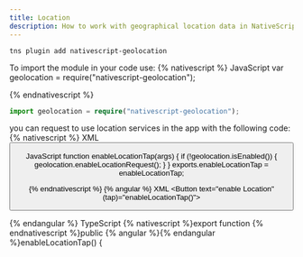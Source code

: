 ```yaml
---
title: Location
description: How to work with geographical location data in NativeScript.
---
```


```Shell
tns plugin add nativescript-geolocation
```

To import the module in your code use:
{% nativescript %}
JavaScript
var geolocation = require("nativescript-geolocation");

{% endnativescript %}
```TypeScript
import geolocation = require("nativescript-geolocation");
```
you can request to use location services in the app with the following code:
{% nativescript %}
XML
<Page> 
    <StackLayout>
        <Button text="enable Location" tap="enableLocationTap"/>
    </StackLayout>
</Page>

JavaScript
function enableLocationTap(args) {
    if (!geolocation.isEnabled()) {
        geolocation.enableLocationRequest();
    }
}
exports.enableLocationTap = enableLocationTap;

{% endnativescript %}
{% angular %}
XML
<StackLayout>
    <Button text="enable Location" (tap)="enableLocationTap()"></Button>
</StackLayout>

{% endangular %}
TypeScript
{% nativescript %}export function {% endnativescript %}public {% angular %}{% endangular %}enableLocationTap() { 

 
